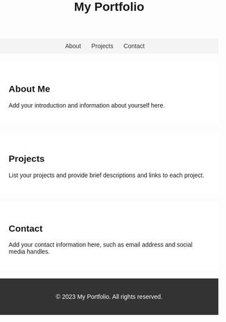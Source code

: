 <!DOCTYPE html>
<html>
<head>
  <title>My Portfolio</title>
  <style>
    body {
      font-family: Arial, sans-serif;
      margin: 0;
      padding: 0;
    }

    header {
      background-color: #333;
      color: #fff;
      padding: 20px;
      text-align: center;
    }

    h1 {
      margin: 0;
    }

    nav {
      background-color: #f4f4f4;
      padding: 10px;
    }

    nav ul {
      margin: 0;
      padding: 0;
      list-style: none;
      text-align: center;
    }

    nav ul li {
      display: inline-block;
      margin-right: 20px;
    }

    nav ul li a {
      color: #333;
      text-decoration: none;
    }

    section {
      max-width: 800px;
      margin: 20px auto;
      padding: 20px;
      background-color: #fff;
    }

    footer {
      background-color: #333;
      color: #fff;
      padding: 20px;
      text-align: center;
    }
  </style>
</head>
<body>
  <header>
    <h1>My Portfolio</h1>
  </header>

  <nav>
    <ul>
      <li><a href="#about">About</a></li>
      <li><a href="#projects">Projects</a></li>
      <li><a href="#contact">Contact</a></li>
    </ul>
  </nav>

  <section id="about">
    <h2>About Me</h2>
    <p>Add your introduction and information about yourself here.</p>
  </section>

  <section id="projects">
    <h2>Projects</h2>
    <p>List your projects and provide brief descriptions and links to each project.</p>
  </section>

  <section id="contact">
    <h2>Contact</h2>
    <p>Add your contact information here, such as email address and social media handles.</p>
  </section>

  <footer>
    <p>&copy; 2023 My Portfolio. All rights reserved.</p>
  </footer>
</body>
</html>
